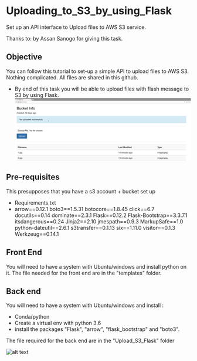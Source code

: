 # Uploading_to_S3_by_using_Flask

Set up an API interface to Upload files to AWS S3 service.

Thanks to: by Assan Sanogo for giving this task.

## Objective
You can follow this tutorial to set-up a simple API to upload files to AWS S3. 
Nothing complicated. All files are shared in this github.

- By end of this task you will be able to upload files with flash message to S3 by using Flask.
![alt text](https://github.com/hkowrada/upload/blob/master/final_flask_s3%20(2).png) 


## Pre-requisites

This presupposes that you have a s3 account + bucket set up

- Requirements.txt
- arrow==0.12.1
  boto3==1.5.31
  botocore==1.8.45
  click==6.7
  docutils==0.14
  dominate==2.3.1
  Flask==0.12.2
  Flask-Bootstrap==3.3.7.1
  itsdangerous==0.24
  Jinja2==2.10
  jmespath==0.9.3
  MarkupSafe==1.0
  python-dateutil==2.6.1
  s3transfer==0.1.13
  six==1.11.0
  visitor==0.1.3
  Werkzeug==0.14.1

## Front End 

You will need to have a system with Ubuntu/windows and install python on it.
The file needed for the front end are in the "templates" folder.

## Back end
You will need to have a system with Ubuntu/windows and install :
- Conda/python 
- Create a virtual env with python 3.6
- install the packages "Flask", "arrow", "flask_bootstrap" and "boto3".

The file required for the back end are in the "Upload_S3_Flask" folder

![alt text](https://media3.giphy.com/media/5ArJanyCfxgiY/giphy.gif)


